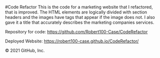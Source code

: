 #Code Refactor This is the code for a marketing website that I refactored, that is improved. The HTML elements are logically divided with section headers and the images have tags that appear if the image does not. I also gave it a title that accurately describes the marketing companies services.

Repository for code: https://github.com/Robert100-Case/CodeRefactor

Deployed Website: https://robert100-case.github.io/CodeRefactor/

© 2021 GitHub, Inc.
